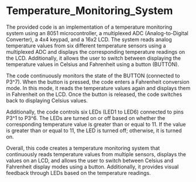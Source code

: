 # Temperature_Monitoring_System
 The provided code is an implementation of a temperature monitoring system using an 8051 microcontroller, a multiplexed ADC (Analog-to-Digital Converter), a 4x4 keypad, and a 16x2 LCD. The system reads analog temperature values from six different temperature sensors using a multiplexed ADC and displays the corresponding temperature readings on the LCD. Additionally, it allows the user to switch between displaying the temperature values in Celsius and Fahrenheit using a button (BUTTON).

The code continuously monitors the state of the BUTTON (connected to P3^7). When the button is pressed, the code enters a Fahrenheit conversion mode. In this mode, it reads the temperature values again and displays them in Fahrenheit on the LCD. Once the button is released, the code switches back to displaying Celsius values.

Additionally, the code controls six LEDs (LED1 to LED6) connected to pins P3^1 to P3^6. The LEDs are turned on or off based on whether the corresponding temperature value is greater than or equal to 11. If the value is greater than or equal to 11, the LED is turned off; otherwise, it is turned on.

Overall, this code creates a temperature monitoring system that continuously reads temperature values from multiple sensors, displays the values on an LCD, and allows the user to switch between Celsius and Fahrenheit display modes using a button. Additionally, it provides visual feedback through LEDs based on the temperature readings.
